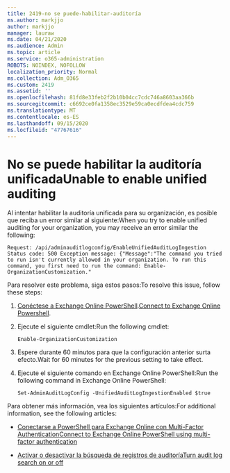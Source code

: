 ```yaml
---
title: 2419-no se puede-habilitar-auditoría
ms.author: markjjo
author: markjjo
manager: lauraw
ms.date: 04/21/2020
ms.audience: Admin
ms.topic: article
ms.service: o365-administration
ROBOTS: NOINDEX, NOFOLLOW
localization_priority: Normal
ms.collection: Adm_O365
ms.custom: 2419
ms.assetid: ''
ms.openlocfilehash: 81fd8e33feb2f2b10b04cc7cdc746a8603aa366b
ms.sourcegitcommit: c6692ce0fa1358ec3529e59ca0ecdfdea4cdc759
ms.translationtype: MT
ms.contentlocale: es-ES
ms.lasthandoff: 09/15/2020
ms.locfileid: "47767616"
---
```

# <a name="unable-to-enable-unified-auditing"></a><span data-ttu-id="3e47d-102">No se puede habilitar la auditoría unificada</span><span class="sxs-lookup"><span data-stu-id="3e47d-102">Unable to enable unified auditing</span></span>

<span data-ttu-id="3e47d-103">Al intentar habilitar la auditoría unificada para su organización, es posible que reciba un error similar al siguiente:</span><span class="sxs-lookup"><span data-stu-id="3e47d-103">When you try to enable unified auditing for your organization, you may receive an error similar the following:</span></span>

```
Request: /api/adminauditlogconfig/EnableUnifiedAuditLogIngestion Status code: 500 Exception message: {"Message":"The command you tried to run isn't currently allowed in your organization. To run this command, you first need to run the command: Enable-OrganizationCustomization."
```

<span data-ttu-id="3e47d-104">Para resolver este problema, siga estos pasos:</span><span class="sxs-lookup"><span data-stu-id="3e47d-104">To resolve this issue, follow these steps:</span></span>

1. <span data-ttu-id="3e47d-105">[Conéctese a Exchange Online PowerShell](https://docs.microsoft.com/powershell/exchange/exchange-online/connect-to-exchange-online-powershell/connect-to-exchange-online-powershell).</span><span class="sxs-lookup"><span data-stu-id="3e47d-105">[Connect to Exchange Online Powershell](https://docs.microsoft.com/powershell/exchange/exchange-online/connect-to-exchange-online-powershell/connect-to-exchange-online-powershell).</span></span>

2. <span data-ttu-id="3e47d-106">Ejecute el siguiente cmdlet:</span><span class="sxs-lookup"><span data-stu-id="3e47d-106">Run the following cmdlet:</span></span>

   ```
   Enable-OrganizationCustomization
   ```

3. <span data-ttu-id="3e47d-107">Espere durante 60 minutos para que la configuración anterior surta efecto.</span><span class="sxs-lookup"><span data-stu-id="3e47d-107">Wait for 60 minutes for the previous setting to take effect.</span></span>

4. <span data-ttu-id="3e47d-108">Ejecute el siguiente comando en Exchange Online PowerShell:</span><span class="sxs-lookup"><span data-stu-id="3e47d-108">Run the following command in Exchange Online PowerShell:</span></span>

   ```
   Set-AdminAuditLogConfig -UnifiedAuditLogIngestionEnabled $true
   ```

<span data-ttu-id="3e47d-109">Para obtener más información, vea los siguientes artículos:</span><span class="sxs-lookup"><span data-stu-id="3e47d-109">For additional information, see the following articles:</span></span>

- [<span data-ttu-id="3e47d-110">Conectarse a PowerShell para Exchange Online con Multi-Factor Authentication</span><span class="sxs-lookup"><span data-stu-id="3e47d-110">Connect to Exchange Online PowerShell using multi-factor authentication</span></span>](https://docs.microsoft.com/powershell/exchange/exchange-online/connect-to-exchange-online-powershell/mfa-connect-to-exchange-online-powershell)

-  [<span data-ttu-id="3e47d-111">Activar o desactivar la búsqueda de registros de auditoría</span><span class="sxs-lookup"><span data-stu-id="3e47d-111">Turn audit log search on or off</span></span>](https://docs.microsoft.com/microsoft-365/compliance/turn-audit-log-search-on-or-off)

